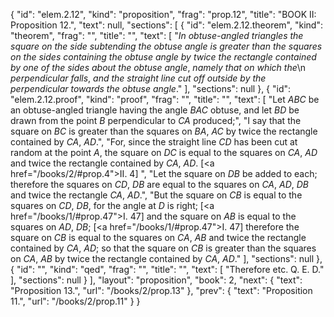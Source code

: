{
  "id": "elem.2.12",
  "kind": "proposition",
  "frag": "prop.12",
  "title": "BOOK II: Proposition 12.",
  "text": null,
  "sections": [
    {
      "id": "elem.2.12.theorem",
      "kind": "theorem",
      "frag": "",
      "title": "",
      "text": [
        "<var>In obtuse-angled triangles the square on the side subtending the obtuse angle is greater than the squares on the sides containing the obtuse angle by twice the rectangle contained by one of the sides about the obtuse angle</var>, <var>namely that on which the</var>\n       <var>perpendicular falls</var>, <var>and the straight line cut off outside by the perpendicular towards the obtuse angle</var>."
      ],
      "sections": null
    },
    {
      "id": "elem.2.12.proof",
      "kind": "proof",
      "frag": "",
      "title": "",
      "text": [
        "Let <var>ABC</var> be an obtuse-angled triangle having the angle <var>BAC</var> obtuse, and let <var>BD</var> be drawn from the point <var>B</var> perpendicular to <var>CA</var> produced;",
        "I say that the square on <var>BC</var> is greater than the squares on <var>BA</var>, <var>AC</var> by twice the rectangle contained by <var>CA</var>, <var>AD</var>.",
        "For, since the straight line <var>CD</var> has been cut at random at the point <var>A</var>, the square on <var>DC</var> is equal to the squares on <var>CA</var>, <var>AD</var> and twice the rectangle contained by <var>CA</var>, <var>AD</var>. [<a href=\"/books/2/#prop.4\">II. 4</a>] ",
        "Let the square on <var>DB</var> be added to each; therefore the squares on <var>CD</var>, <var>DB</var> are equal to the squares on <var>CA</var>, <var>AD</var>, <var>DB</var> and twice the rectangle <var>CA</var>, <var>AD</var>.",
        "But the square on <var>CB</var> is equal to the squares on <var>CD</var>, <var>DB</var>, for the angle at <var>D</var> is right; [<a href=\"/books/1/#prop.47\">I. 47</a>] and the square on <var>AB</var> is equal to the squares on <var>AD</var>, <var>DB</var>; [<a href=\"/books/1/#prop.47\">I. 47</a>] therefore the square on <var>CB</var> is equal to the squares on <var>CA</var>, <var>AB</var> and twice the rectangle contained by <var>CA</var>, <var>AD</var>; so that the square on <var>CB</var> is greater than the squares on <var>CA</var>, <var>AB</var> by twice the rectangle contained by <var>CA</var>, <var>AD</var>."
      ],
      "sections": null
    },
    {
      "id": "",
      "kind": "qed",
      "frag": "",
      "title": "",
      "text": [
        "Therefore etc. Q. E. D."
      ],
      "sections": null
    }
  ],
  "layout": "proposition",
  "book": 2,
  "next": {
    "text": "Proposition 13.",
    "url": "/books/2/prop.13"
  },
  "prev": {
    "text": "Proposition 11.",
    "url": "/books/2/prop.11"
  }
}
